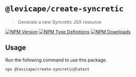 # `@levicape/create-syncretic`

> Generate a new Syncretic JSX resource

[![NPM Version](https://img.shields.io/npm/v/@levicape/create-syncretic.svg?style=flat-square)](https://www.npmjs.com/package/@levicape/create-syncretic)
[![NPM Type Definitions](https://img.shields.io/npm/types/@levicape/create-syncretic.svg?style=flat-square)](https://www.npmjs.com/package/@levicape/create-syncretic)
[![NPM Downloads](https://img.shields.io/npm/dm/@levicape/create-syncretic.svg?style=flat-square)](https://www.npmjs.com/package/@levicape/create-syncretic)

## Usage

Run the following command to use this package.

```
npx @levicape/create-syncretic@latest
```
